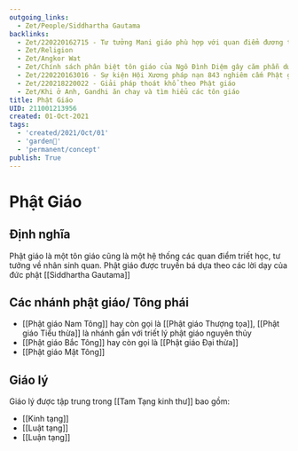 ```yaml
---
outgoing_links:
  - Zet/People/Siddhartha Gautama
backlinks:
  - Zet/220220162715 - Tư tưởng Mani giáo phù hợp với quan điểm đương thời Trung Quốc nên phát triển mạnh
  - Zet/Religion
  - Zet/Angkor Wat
  - Zet/Chính sách phân biệt tôn giáo của Ngô Đình Diệm gây căm phẫn dư luận
  - Zet/220220163016 - Sự kiện Hội Xương pháp nạn 843 nghiêm cấm Phật giáo và Mani giáo hoạt động
  - Zet/220218220022 - Giải pháp thoát khổ theo Phật giáo
  - Zet/Khi ở Anh, Gandhi ăn chay và tìm hiểu các tôn giáo
title: Phật Giáo
UID: 211001213956
created: 01-Oct-2021
tags:
  - 'created/2021/Oct/01'
  - 'garden🏡'
  - 'permanent/concept'
publish: True
---
```

# Phật Giáo
	
## Định nghĩa
Phật giáo là một tôn giáo cũng là một hệ thống các quan điểm triết học, tư tưởng về nhân sinh quan. Phật giáo được truyền bá dựa theo các lời dạy của đức phật [[Siddhartha Gautama]]

## Các nhánh phật giáo/ Tông phái
- [[Phật giáo Nam Tông]] hay còn gọi là [[Phật giáo Thượng tọa]], [[Phật giáo Tiểu thừa]] là nhánh gần với triết lý phật giáo nguyên thủy
- [[Phật giáo Bắc Tông]] hay còn gọi là [[Phật giáo Đại thừa]]
- [[Phật giáo Mật Tông]]

## Giáo lý

Giáo lý được tập trung trong [[Tam Tạng kinh thư]] bao gồm:

- [[Kinh tạng]]
- [[Luật tạng]]
- [[Luận tạng]]